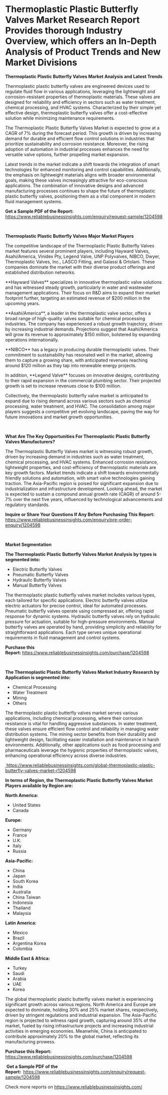 <p><h1>Thermoplastic Plastic Butterfly Valves Market Research Report Provides thorough Industry Overview, which offers an In-Depth Analysis of Product Trends and New Market Divisions</h1></p><p><strong>Thermoplastic Plastic Butterfly Valves Market Analysis and Latest Trends</strong></p>
<p><p>Thermoplastic plastic butterfly valves are engineered devices used to regulate fluid flow in various applications, leveraging the lightweight and corrosion-resistant properties of thermoplastic materials. These valves are designed for reliability and efficiency in sectors such as water treatment, chemical processing, and HVAC systems. Characterized by their simple yet effective design, thermoplastic butterfly valves offer a cost-effective solution while minimizing maintenance requirements.</p><p>The Thermoplastic Plastic Butterfly Valves Market is expected to grow at a CAGR of 7% during the forecast period. This growth is driven by increasing demand for durable and efficient flow control solutions in industries that prioritize sustainability and corrosion resistance. Moreover, the rising adoption of automation in industrial processes enhances the need for versatile valve options, further propelling market expansion. </p><p>Latest trends in the market indicate a shift towards the integration of smart technologies for enhanced monitoring and control capabilities. Additionally, the emphasis on lightweight materials aligns with broader environmental goals, making these valves increasingly attractive for eco-conscious applications. The combination of innovative designs and advanced manufacturing processes continues to shape the future of thermoplastic plastic butterfly valves, positioning them as a vital component in modern fluid management systems.</p></p>
<p><strong>Get a Sample PDF of the Report:&nbsp;</strong> <a href="https://www.reliablebusinessinsights.com/enquiry/request-sample/1204598?utm_campaign=2239&utm_medium=2&utm_source=Github&utm_content=ia&utm_term=26032025&utm_id=thermoplastic-plastic-butterfly-valves">https://www.reliablebusinessinsights.com/enquiry/request-sample/1204598</a></p>
<p>&nbsp;</p>
<p><strong>Thermoplastic Plastic Butterfly Valves Major Market Players</strong></p>
<p><p>The competitive landscape of the Thermoplastic Plastic Butterfly Valves market features several prominent players, including Hayward Valves, Asahi/America, Vinidex Pty, Legend Valve, UNP Polyvalves, NIBCO, Dwyer, Thermoplastic Valves, Inc., LASCO Fitting, and Galassi & Ortolani. These companies dominate the market with their diverse product offerings and established distribution networks.</p><p>**Hayward Valves** specializes in innovative thermoplastic valve solutions and has witnessed steady growth, particularly in water and wastewater management applications. Their focus on R&D aims to expand their market footprint further, targeting an estimated revenue of $200 million in the upcoming years.</p><p>**Asahi/America**, a leader in the thermoplastic valve sector, offers a broad range of high-quality valves suitable for chemical processing industries. The company has experienced a robust growth trajectory, driven by increasing industrial demands. Projections suggest that Asahi/America will grow its revenue to approximately $150 million, bolstered by expanding operations internationally.</p><p>**NIBCO** has a legacy in producing durable thermoplastic valves. Their commitment to sustainability has resonated well in the market, allowing them to capture a growing share, with anticipated revenues reaching around $120 million as they tap into renewable energy projects.</p><p>In addition, **Legend Valve** focuses on innovative designs, contributing to their rapid expansion in the commercial plumbing sector. Their projected growth is set to increase revenues close to $100 million.</p><p>Collectively, the thermoplastic butterfly valve market is anticipated to expand due to rising demand across various sectors such as chemical processing, water treatment, and HVAC. The consolidation among major players suggests a competitive yet evolving landscape, paving the way for future innovations and market growth opportunities.</p></p>
<p>&nbsp;</p>
<p><strong>What Are The Key Opportunities For Thermoplastic Plastic Butterfly Valves Manufacturers?</strong></p>
<p><p>The Thermoplastic Butterfly Valves market is witnessing robust growth, driven by increasing demand in industries such as water treatment, chemical processing, and HVAC systems. Enhanced corrosion resistance, lightweight properties, and cost-efficiency of thermoplastic materials are key growth factors. Market trends indicate a shift towards environmentally friendly solutions and automation, with smart valve technologies gaining traction. The Asia-Pacific region is poised for significant expansion due to industrialization and infrastructure development. Looking ahead, the market is expected to sustain a compound annual growth rate (CAGR) of around 5-7% over the next five years, influenced by technological advancements and regulatory standards.</p></p>
<p><strong>Inquire or Share Your Questions If Any Before Purchasing This Report:</strong> <a href="https://www.reliablebusinessinsights.com/enquiry/pre-order-enquiry/1204598?utm_campaign=2239&utm_medium=2&utm_source=Github&utm_content=ia&utm_term=26032025&utm_id=thermoplastic-plastic-butterfly-valves">https://www.reliablebusinessinsights.com/enquiry/pre-order-enquiry/1204598</a></p>
<p>&nbsp;</p>
<p><strong>Market Segmentation</strong></p>
<p><strong>The Thermoplastic Plastic Butterfly Valves Market Analysis by types is segmented into:</strong></p>
<p><ul><li>Electric Butterfly Valves</li><li>Pneumatic Butterfly Valves</li><li>Hydraulic Butterfly Valves</li><li>Manual Butterfly Valves</li></ul></p>
<p><p>The thermoplastic plastic butterfly valves market includes various types, each tailored for specific applications. Electric butterfly valves utilize electric actuators for precise control, ideal for automated processes. Pneumatic butterfly valves operate using compressed air, offering rapid response for dynamic systems. Hydraulic butterfly valves rely on hydraulic pressure for actuation, suitable for high-pressure environments. Manual butterfly valves are operated by hand, providing simplicity and reliability for straightforward applications. Each type serves unique operational requirements in fluid management and control systems.</p></p>
<p><strong>Purchase this Report:&nbsp;</strong><a href="https://www.reliablebusinessinsights.com/purchase/1204598?utm_campaign=2239&utm_medium=2&utm_source=Github&utm_content=ia&utm_term=26032025&utm_id=thermoplastic-plastic-butterfly-valves">https://www.reliablebusinessinsights.com/purchase/1204598</a></p>
<p>&nbsp;</p>
<p><strong>The Thermoplastic Plastic Butterfly Valves Market Industry Research by Application is segmented into:</strong></p>
<p><ul><li>Chemical Processing</li><li>Water Treatment</li><li>Mining</li><li>Others</li></ul></p>
<p><p>The thermoplastic plastic butterfly valves market serves various applications, including chemical processing, where their corrosion resistance is vital for handling aggressive substances. In water treatment, these valves ensure efficient flow control and reliability in managing water distribution systems. The mining sector benefits from their durability and lightweight design, facilitating easier installation and maintenance in harsh environments. Additionally, other applications such as food processing and pharmaceuticals leverage the hygienic properties of thermoplastic valves, enhancing operational efficiency across diverse industries.</p></p>
<p><a href="https://www.reliablebusinessinsights.com/global-thermoplastic-plastic-butterfly-valves-market-r1204598?utm_campaign=2239&utm_medium=2&utm_source=Github&utm_content=ia&utm_term=26032025&utm_id=thermoplastic-plastic-butterfly-valves">&nbsp;https://www.reliablebusinessinsights.com/global-thermoplastic-plastic-butterfly-valves-market-r1204598</a></p>
<p><strong>In terms of Region, the Thermoplastic Plastic Butterfly Valves Market Players available by Region are:</strong></p>
<p>
    <p> <strong> North America: </strong>
        <ul>
            <li>United States</li>
            <li>Canada</li>
        </ul>
        </p> 
    <p> <strong> Europe: </strong>
        <ul>
            <li>Germany</li>
            <li>France</li>
            <li>U.K.</li>
            <li>Italy</li>
            <li>Russia</li>
        </ul>
        </p> 
    <p> <strong> Asia-Pacific: </strong>
        <ul>
            <li>China</li>
            <li>Japan</li>
            <li>South Korea</li>
            <li>India</li>
            <li>Australia</li>
            <li>China Taiwan</li>
            <li>Indonesia</li>
            <li>Thailand</li>
            <li>Malaysia</li>
        </ul>
        </p> 
    <p> <strong> Latin America: </strong>
        <ul>
            <li>Mexico</li>
            <li>Brazil</li>
            <li>Argentina Korea</li>
            <li>Colombia</li>
        </ul>
        </p> 
    <p> <strong> Middle East & Africa: </strong>
        <ul>
            <li>Turkey</li>
            <li>Saudi</li>
            <li>Arabia</li>
            <li>UAE</li>
            <li>Korea</li>
        </ul>
    </p>
    </p>
<p><p>The global thermoplastic plastic butterfly valves market is experiencing significant growth across various regions. North America and Europe are expected to dominate, holding 30% and 25% market shares, respectively, driven by stringent regulations and industrial expansion. The Asia-Pacific region is projected to witness rapid growth, capturing around 35% of the market, fueled by rising infrastructure projects and increasing industrial activities in emerging economies. Meanwhile, China is anticipated to contribute approximately 20% to the global market, reflecting its manufacturing prowess.</p></p>
<p><strong>Purchase this Report: </strong><a href="https://www.reliablebusinessinsights.com/purchase/1204598?utm_campaign=2239&utm_medium=2&utm_source=Github&utm_content=ia&utm_term=26032025&utm_id=thermoplastic-plastic-butterfly-valves">https://www.reliablebusinessinsights.com/purchase/1204598</a></p>
<p>&nbsp;<strong>Get a Sample PDF of the Report:&nbsp;&nbsp;</strong><a href="https://www.reliablebusinessinsights.com/enquiry/request-sample/1204598?utm_campaign=2239&utm_medium=2&utm_source=Github&utm_content=ia&utm_term=26032025&utm_id=thermoplastic-plastic-butterfly-valves">https://www.reliablebusinessinsights.com/enquiry/request-sample/1204598</a></p>
<p><strong></strong></p>
<p>Check more reports on <a href="https://www.reliablebusinessinsights.com/?utm_campaign=2239&utm_medium=2&utm_source=Github&utm_content=ia&utm_term=26032025&utm_id=thermoplastic-plastic-butterfly-valves">https://www.reliablebusinessinsights.com/</a></p>